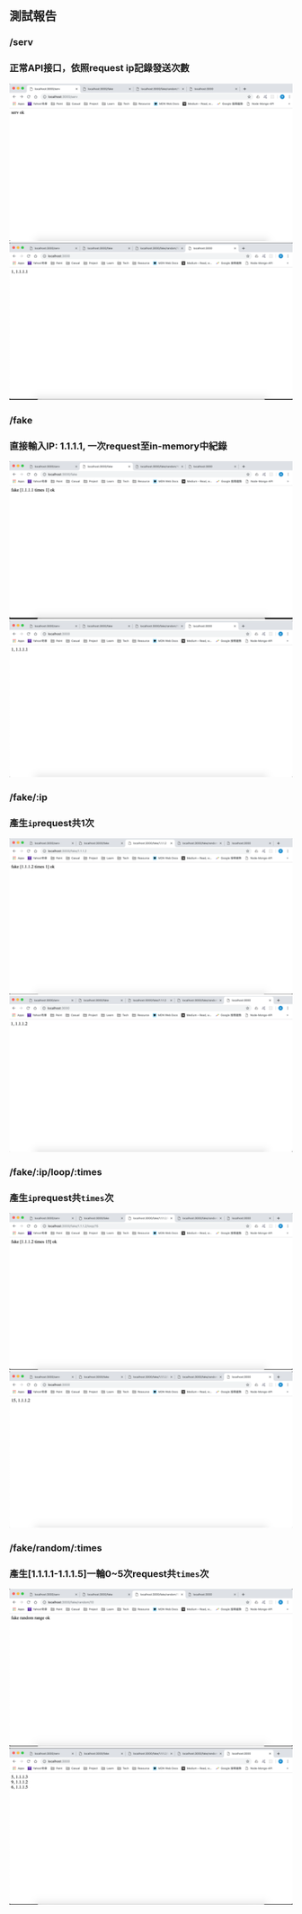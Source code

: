 測試報告
---
### /serv<br    />
### 正常API接口，依照request ip記錄發送次數
![serv1]
![serv1b]

### /fake<br  />
### 直接輸入IP: 1.1.1.1, 一次request至in-memory中紀錄
![fake1]
![fake1b]

### /fake/:ip<br  />
### 產生`ip`request共1次
![fake1ip]
![fake1ipb]

### /fake/:ip/loop/:times
### 產生`ip`request共`times`次
![fakenip]
![fakenipb]

### /fake/random/:times
### 產生[1.1.1.1-1.1.1.5]一輪0~5次request共`times`次
![faker]
![fakerb]

[serv1]: ../asset/readme/serv-1.png  " "
[fake1]: ../asset/readme/fake-1.png  " "
[fake1ip]: ../asset/readme/fake-1-ip.png  " "
[fakenip]: ../asset/readme/fake-N-ip.png  " "
[faker]: ../asset/readme/fake-random.png  " "

[serv1b]: ../asset/readme/serv-1-board.png  " "
[fake1b]: ../asset/readme/fake-1-board.png  " "
[fake1ipb]: ../asset/readme/fake-1-ip-board.png  " "
[fakenipb]: ../asset/readme/fake-N-ip-board.png  " "
[fakerb]: ../asset/readme/fake-random-board.png  " "